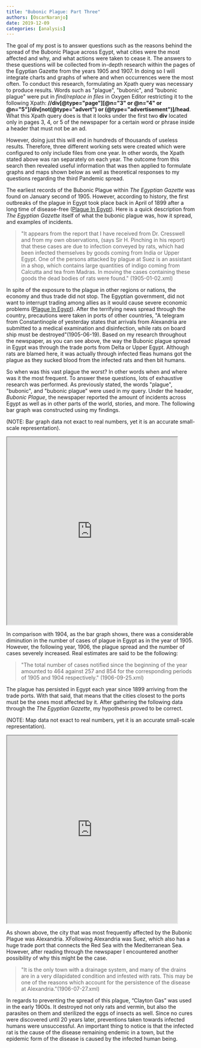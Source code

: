 ```yaml
---
title: "Bubonic Plague: Part Three"
authors: [OscarNaranjo]
date: 2019-12-09
categories: [analysis]
---
```


The goal of my post is to answer questions such as the reasons behind the spread of the Bubonic Plague across Egypt, what cities were the most affected and why, and what actions were taken to cease it. The answers to these questions will be collected from in-depth research within the pages of the Egyptian Gazette from the years 1905 and 1907. In doing so I will integrate charts and graphs of where and when occurrences were the most often. To conduct this research, formulating an Xpath query was necessary to produce results. Words such as "plague", "bubonic", and "bubonic plague" were put in _find/replace in files_ in Oxygen Editor restricting it to the following Xpath: **//div[@type="page"][@n="3" or @n="4" or @n="5"]/div[not(@type="advert") or (@type="advertisement")]/head**. What this Xpath query does is that it looks under the first two **div** located only in pages 3, 4, or 5 of the newspaper for a certain word or phrase inside a header that must not be an ad.

However, doing just this will end in hundreds of thousands of useless results. Therefore, three different working sets were created which were configured to only include files from one year. In other words, the Xpath stated above was ran separately on each year. The outcome from this search then revealed useful information that was then applied to formulate graphs and maps shown below as well as theoretical responses to my questions regarding the third Pandemic spread.

The earliest records of the Bubonic Plague within _The Egyptian Gazette_ was found on January second of 1905. However, according to history, the first outbreaks of the plague in Egypt took place back in April of 1899 after a long time of disease-free ([Plague In Egypt](www.jstor.org/stable/20436191.)). Here is a quick description from _The Egyptian Gazette_ itself of what the bubonic plague was, how it spread, and examples of incidents.
> "It appears from the report that I have received from Dr. Cresswell and from my own observations, (says Sir H. Pinching in his report) that these cases are due to infection conveyed by rats, which had been infected themselves by goods coming from India or Upper Egypt. One of the persons attacked by plague at Suez is an assistant in a shop, which contains large quantities of indigo coming from Calcutta and tea from Madras. In moving the cases containing these goods the dead bodies of rats were found." (1905-01-02.xml)

In spite of the exposure to the plague in other regions or nations, the economy and thus trade did not stop. The Egyptian government, did not want to interrupt trading among allies as it would cause severe economic problems ([Plague In Egypt](www.jstor.org/stable/20436191.)). After the terrifying news spread through the country, precautions were taken in ports of other countries, "A telegram from Constantinople of yesterday states that arrivals from Alexandria are submitted to a medical examination and disinfection, while rats on board ship must be destroyed"(1905-06-19). Based on my research throughout the newspaper, as you can see above, the way the Bubonic plague spread in Egypt was through the trade ports from Delta or Upper Egypt. Although rats are blamed here, it was actually through infected fleas humans got the plague as they sucked blood from the infected rats and then bit humans.

So when was this vast plague the worst? In other words when and where was it the most frequent. To answer these questions, lots of exhaustive research was performed. As previously stated, the words "plague", "bubonic", and "bubonic plague" were used in my query. Under the header, _Bubonic Plague_, the newspaper reported the amount of incidents across Egypt as well as in other parts of the world, stories, and  more. The following bar graph was constructed using my findings.

(NOTE: Bar graph data not exact to real numbers, yet it is an accurate small-scale representation).
<iframe src="https://public.tableau.com/views/Bubonicplaguechartdata/Bargraph?:display_count=y&publish=yes&:origin=viz_share_link:showVizHome=no&:embed=true" align="center" width="90%" height="500"></iframe>


In comparison with 1904, as the bar graph shows, there was a considerable diminution in the number of cases of plague in Egypt as in the year of 1905. However, the following year, 1906, the plague spread and the number of cases severely increased. Real estimates are said to be the following:
> "The total number of cases notified since the beginning of the year amounted to 464 against 257 and 854 for the corresponding periods of 1905 and 1904 respectively." (1906-09-25.xml)

The plague has persisted in Egypt each year since 1899 arriving from the trade ports. With that said, that means that the cities closest to the ports must be the ones most affected by it. After gathering the following data through the _The Egyptian Gazette_, my hypothesis proved to be correct.

(NOTE: Map data not exact to real numbers, yet it is an accurate small-scale representation).
<iframe src="https://public.tableau.com/views/Bubonicplaguechartdata/Sheet2?:display_count=y&publish=yes&:origin=viz_share_link:showVizHome=no&:embed=true" align="center" width="90%" height="500"></iframe>

As shown above, the city that was most frequently affected by the Bubonic Plague was Alexandria. XFollowing Alexandria was Suez, which also has a huge trade port that connects the Red Sea with the Mediterranean Sea. However, after reading through the newspaper I encountered another possibility of why this might be the case.
> "It is the only town with a drainage system, and many of the drains are in a very dilapidated condition and infested with rats. This may be one of the reasons which account for the persistence of the disease at Alexandria."(1906-07-27.xml)

In regards to preventing the spread of this plague, “Clayton Gas” was used in the early 1900s. It destroyed not only rats and vermin, but also the parasites on them and sterilized the eggs of insects as well. Since no cures were discovered until 20 years later, preventions taken towards infected humans were unsuccessful. An important thing to notice is that the infected rat is the cause of the disease remaining endemic in a town, but the epidemic form of the disease is caused by the infected human being.
